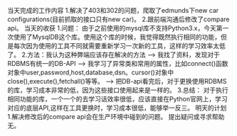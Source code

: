 当天完成的工作内容
1.解决了403和302的问题，爬取了edmunds下new car configurations(目前抓取的接口只有new car)。
2.跟前端沟通后修改了compare api。
当天的收获
1.问题： 由于之前使用的mysql库不支持Python3.x，今天第一次使用了MysqlDB这个库。使用这个库的时候，我觉得既然执行相同的功能，但是每次因为使用的工具不同就需要重新学习一次新的工具，这样的学习效率太低了。
2.方法：我认为这种弊端应该存在解决的方法 –> 我找了资料，发现对于RDBMS有统一的DB-API –> 我学习了异常类和常用的属性，比如connect()函数对象中user,password,host,database,dsn。cursor()对象中close(),execute(),fetchall()等等。 –> 把DB-api看完后，对于更换使用RDBMS的库，学习成本非常的低，因为这些接口使用起来是一样的。
3.总结：  对于执行相同功能的库，一个一个的去学习话效率很低，应该直接在Python官网上，学习对应的底层API,这样在工具更换时，学习成本很低，能够举一反三。
明天的计划
1.解决修改后的compare api会在生产环境中碰到的问题。
提出疑问或寻求帮助
无。